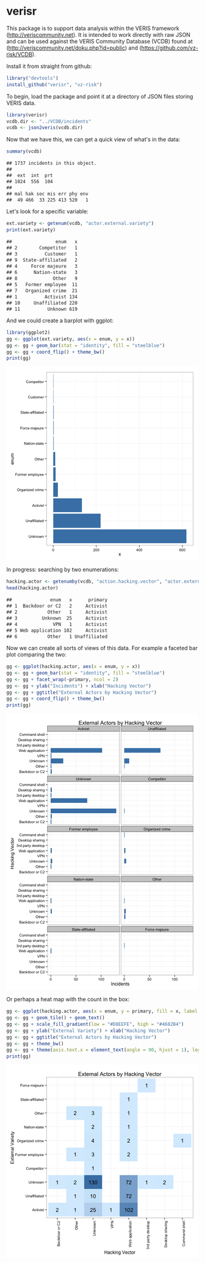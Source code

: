verisr
========================================================

This package is to support data analysis within the VERIS framework (http://veriscommunity.net).  It is intended to work directly with raw JSON and can be used against the VERIS Community Database (VCDB) found at (http://veriscommunity.net/doku.php?id=public) and (https://github.com/vz-risk/VCDB).

Install it from straight from github:


```r
library("devtools")
install_github("verisr", "vz-risk")
```


To begin, load the package and point it at a directory of JSON files storing VERIS data.


```r
library(verisr)
vcdb.dir <- "../VCDB/incidents"
vcdb <- json2veris(vcdb.dir)
```


Now that we have this, we can get a quick view of what's in the data:


```r
summary(vcdb)
```

```
## 1737 incidents in this object.
## 
##  ext  int  prt 
## 1024  556  104 
## 
## mal hak soc mis err phy env 
##  49 466  33 225 413 520   1
```


Let's look for a specific variable:


```r
ext.variety <- getenum(vcdb, "actor.external.variety")
print(ext.variety)
```

```
##                enum   x
## 2        Competitor   1
## 3          Customer   1
## 9  State-affiliated   2
## 4     Force majeure   3
## 6      Nation-state   3
## 8             Other   9
## 5   Former employee  11
## 7   Organized crime  21
## 1          Activist 134
## 10     Unaffiliated 220
## 11          Unknown 619
```


And we could create a barplot with ggplot:


```r
library(ggplot2)
gg <- ggplot(ext.variety, aes(x = enum, y = x))
gg <- gg + geom_bar(stat = "identity", fill = "steelblue")
gg <- gg + coord_flip() + theme_bw()
print(gg)
```

![plot of chunk unnamed-chunk-5](figure/unnamed-chunk-5.png) 


In progress: searching by two enumerations:


```r
hacking.actor <- getenumby(vcdb, "action.hacking.vector", "actor.external.variety")
head(hacking.actor)
```

```
##              enum   x      primary
## 1  Backdoor or C2   2     Activist
## 2           Other   1     Activist
## 3         Unknown  25     Activist
## 4             VPN   1     Activist
## 5 Web application 102     Activist
## 6           Other   1 Unaffiliated
```


Now we can create all sorts of views of this data.
For example a faceted bar plot comparing the two:


```r
gg <- ggplot(hacking.actor, aes(x = enum, y = x))
gg <- gg + geom_bar(stat = "identity", fill = "steelblue")
gg <- gg + facet_wrap(~primary, ncol = 2)
gg <- gg + ylab("Incidents") + xlab("Hacking Vector")
gg <- gg + ggtitle("External Actors by Hacking Vector")
gg <- gg + coord_flip() + theme_bw()
print(gg)
```

![plot of chunk unnamed-chunk-7](figure/unnamed-chunk-7.png) 


Or perhaps a heat map with the count in the box:

```r
gg <- ggplot(hacking.actor, aes(x = enum, y = primary, fill = x, label = x))
gg <- gg + geom_tile() + geom_text()
gg <- gg + scale_fill_gradient(low = "#D8EEFE", high = "#4682B4")
gg <- gg + ylab("External Variety") + xlab("Hacking Vector")
gg <- gg + ggtitle("External Actors by Hacking Vector")
gg <- gg + theme_bw()
gg <- gg + theme(axis.text.x = element_text(angle = 90, hjust = 1), legend.position = "none")
print(gg)
```

![plot of chunk unnamed-chunk-8](figure/unnamed-chunk-8.png) 
